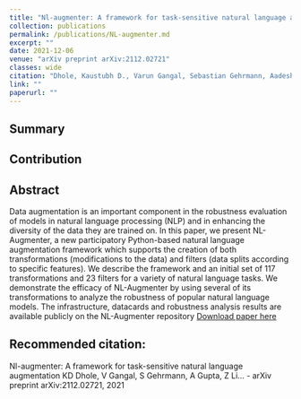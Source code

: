 ```yaml
---
title: "Nl-augmenter: A framework for task-sensitive natural language augmentation"
collection: publications
permalink: /publications/NL-augmenter.md
excerpt: ""
date: 2021-12-06
venue: "arXiv preprint arXiv:2112.02721"
classes: wide
citation: "Dhole, Kaustubh D., Varun Gangal, Sebastian Gehrmann, Aadesh Gupta, Zhenhao Li, Saad Mahamood, Abinaya Mahendiran et al. "Nl-augmenter: A framework for task-sensitive natural language augmentation." arXiv preprint arXiv:2112.02721 (2021)."
link: ""
paperurl: ""
---
```


## Summary

## Contribution

## Abstract

Data augmentation is an important component in the robustness evaluation of models in natural language processing (NLP) and in enhancing the diversity of the data they are trained on. In this paper, we present NL-Augmenter, a new participatory Python-based natural language augmentation framework which supports the creation of both transformations (modifications to the data) and filters (data splits according to specific features). We describe the framework and an initial set of 117 transformations and 23 filters for a variety of natural language tasks. We demonstrate the efficacy of NL-Augmenter by using several of its transformations to analyze the robustness of popular natural language models. The infrastructure, datacards and robustness analysis results are available publicly on the NL-Augmenter repository
[Download paper here](hhttps://arxiv.org/abs/2112.02721/)

## Recommended citation:

Nl-augmenter: A framework for task-sensitive natural language augmentation
KD Dhole, V Gangal, S Gehrmann, A Gupta, Z Li… - arXiv preprint arXiv:2112.02721, 2021
